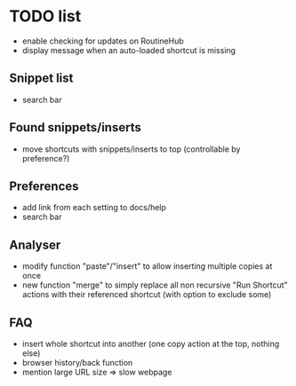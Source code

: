 # TODO list

* enable checking for updates on RoutineHub
* display message when an auto-loaded shortcut is missing

## Snippet list
* search bar

## Found snippets/inserts
* move shortcuts with snippets/inserts to top (controllable by preference?)

## Preferences
* add link from each setting to docs/help
* search bar

## Analyser
* modify function "paste"/"insert" to allow inserting multiple copies at once
* new function "merge" to simply replace all non recursive "Run Shortcut" actions with their referenced shortcut (with option to exclude some)

## FAQ
* insert whole shortcut into another (one copy action at the top, nothing else)
* browser history/back function
* mention large URL size => slow webpage
